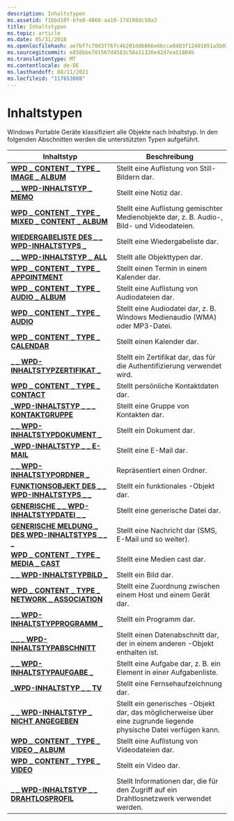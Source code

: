 ```yaml
---
description: Inhaltstypen
ms.assetid: f1bbd10f-bfe8-4860-aa10-17d198dc50a3
title: Inhaltstypen
ms.topic: article
ms.date: 05/31/2018
ms.openlocfilehash: ae7bf7c70d3f76fc4b201dd6866e6bcce8403f12401051a5b03658f7ce39b599
ms.sourcegitcommit: e858bbe701567d4583c50a11326e42d7ea51804b
ms.translationtype: MT
ms.contentlocale: de-DE
ms.lasthandoff: 08/11/2021
ms.locfileid: "117653088"
---
```

# <a name="content-types"></a>Inhaltstypen

Windows Portable Geräte klassifiziert alle Objekte nach Inhaltstyp. In den folgenden Abschnitten werden die unterstützten Typen aufgeführt.



| Inhaltstyp                                                                              | Beschreibung                                                                                 |
|-------------------------------------------------------------------------------------------|---------------------------------------------------------------------------------------------|
| [**WPD \_ CONTENT \_ TYPE \_ IMAGE \_ ALBUM**](wpd-content-type-image-album.md)                  | Stellt eine Auflistung von Still-Bildern dar.                                                    |
| [**\_ \_ WPD-INHALTSTYP \_ MEMO**](wpd-content-type-memo.md)                                 | Stellt eine Notiz dar.                                                                          |
| [**WPD \_ CONTENT \_ TYPE \_ MIXED \_ CONTENT \_ ALBUM**](wpd-content-type-mixed-content-album.md) | Stellt eine Auflistung gemischter Medienobjekte dar, z. B. Audio-, Bild- und Videodateien. |
| [**WIEDERGABELISTE DES \_ \_ WPD-INHALTSTYPS \_**](wpd-content-type-playlist.md)                         | Stellt eine Wiedergabeliste dar.                                                                      |
| [**\_ \_ WPD-INHALTSTYP \_ ALL**](wpd-content-type-all.md)                                   | Stellt alle Objekttypen dar.                                                                |
| [**WPD \_ CONTENT \_ TYPE \_ APPOINTMENT**](wpd-content-type-appointment.md)                   | Stellt einen Termin in einem Kalender dar.                                                    |
| [**WPD \_ CONTENT \_ TYPE \_ AUDIO \_ ALBUM**](wpd-content-type-audio-album.md)                  | Stellt eine Auflistung von Audiodateien dar.                                                     |
| [**WPD \_ CONTENT \_ TYPE \_ AUDIO**](wpd-content-type-audio.md)                               | Stellt eine Audiodatei dar, z. B. Windows Medienaudio (WMA) oder MP3-Datei.                  |
| [**WPD \_ CONTENT \_ TYPE \_ CALENDAR**](wpd-content-type-calendar.md)                         | Stellt einen Kalender dar.                                                                      |
| [**\_ \_ WPD-INHALTSTYPZERTIFIKAT \_**](wpd-content-type-certificate.md)                   | Stellt ein Zertifikat dar, das für die Authentifizierung verwendet wird.                                           |
| [**WPD \_ CONTENT \_ TYPE \_ CONTACT**](wpd-content-type-contact.md)                           | Stellt persönliche Kontaktdaten dar.                                                           |
| [**\_WPD-INHALTSTYP \_ \_ \_ KONTAKTGRUPPE**](wpd-content-type-contact-group.md)              | Stellt eine Gruppe von Kontakten dar.                                                             |
| [**\_ \_ WPD-INHALTSTYPDOKUMENT \_**](wpd-content-type-document.md)                         | Stellt ein Dokument dar.                                                                      |
| [**\_WPD-INHALTSTYP \_ \_ E-MAIL**](wpd-content-type-email.md)                               | Stellt eine E-Mail dar.                                                                       |
| [**\_ \_ WPD-INHALTSTYPORDNER \_**](wpd-content-type-folder.md)                             | Repräsentiert einen Ordner.                                                                        |
| [**FUNKTIONSOBJEKT DES \_ \_ WPD-INHALTSTYPS \_ \_**](wpd-content-type-functional-object.md)      | Stellt ein funktionales -Objekt dar.                                                             |
| [**GENERISCHE \_ \_ WPD-INHALTSTYPDATEI \_ \_**](wpd-content-type-generic-file.md)                | Stellt eine generische Datei dar.                                                                  |
| [**GENERISCHE MELDUNG \_ DES WPD-INHALTSTYPS \_ \_ \_**](wpd-content-type-generic-message.md)          | Stellt eine Nachricht dar (SMS, E-Mail und so weiter).                                              |
| [**WPD \_ CONTENT \_ TYPE \_ MEDIA \_ CAST**](wpd-content-type-media-cast.md)                    | Stellt eine Medien cast dar.                                                                    |
| [**\_ \_ WPD-INHALTSTYPBILD \_**](wpd-content-type-image.md)                               | Stellt ein Bild dar.                                                                        |
| [**WPD \_ CONTENT \_ TYPE \_ NETWORK \_ ASSOCIATION**](wpd-content-type-network-association.md)  | Stellt eine Zuordnung zwischen einem Host und einem Gerät dar.                                      |
| [**\_ \_ WPD-INHALTSTYPPROGRAMM \_**](wpd-content-type-program.md)                           | Stellt ein Programm dar.                                                                       |
| [**\_ \_ \_ WPD-INHALTSTYPABSCHNITT**](wpd-content-type-section.md)                           | Stellt einen Datenabschnitt dar, der in einem anderen -Objekt enthalten ist.                                   |
| [**\_ \_ WPD-INHALTSTYPAUFGABE \_**](wpd-content-type-task.md)                                 | Stellt eine Aufgabe dar, z. B. ein Element in einer Aufgabenliste.                                         |
| [**\_WPD-INHALTSTYP \_ \_ TV**](wpd-content-type-television.md)                     | Stellt eine Fernsehaufzeichnung dar.                                                          |
| [**\_ \_ WPD-INHALTSTYP \_ NICHT ANGEGEBEN**](wpd-content-type-unspecified.md)                   | Stellt ein generisches -Objekt dar, das möglicherweise über eine zugrunde liegende physische Datei verfügen kann.           |
| [**WPD \_ CONTENT \_ TYPE \_ VIDEO \_ ALBUM**](wpd-content-type-video-album.md)                  | Stellt eine Auflistung von Videodateien dar.                                                     |
| [**WPD \_ CONTENT \_ TYPE \_ VIDEO**](wpd-content-type-video.md)                               | Stellt ein Video dar.                                                                         |
| [**\_ \_ WPD-INHALTSTYP \_ \_ DRAHTLOSPROFIL**](wpd-content-type-wireless-profile.md)        | Stellt Informationen dar, die für den Zugriff auf ein Drahtlosnetzwerk verwendet werden.                                   |



 

 

 



